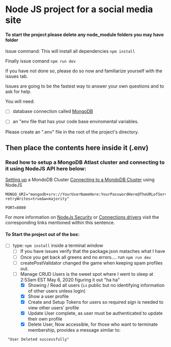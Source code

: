 # Node JS project for a social media site

#### To start the project please delete any node_module folders you may have folder

Issue command: This will install all dependencies 
`npm install`

Finally issue comand 
`npm run dev`

If you have not done so, please do so now and familiarize yourself with the issues tab.

Issues are going to be the fastest way to answer your own questions and to ask for help.  
 
 
You will need:  
- [ ] database connection called [MongoDB](https://www.mongodb.com/cloud/atlas) 
- [ ] an "env file that has your code base enviromental variables.  


Please create an ".env" file in the root of the project's directory.




## Then place the contents here inside it (.env)
### Read how to setup a MongoDB  Atlast cluster and connecting to it using NodeJS API here below:
[Setting up](https://docs.atlas.mongodb.com/tutorial/create-new-cluster/) a MondoDB Cluster
[Connecting to a MondoDB Cluster](https://docs.atlas.mongodb.com/driver-connection/) using NodeJS

```
MONGO_URI="mongodb+srv://YourUserNameHere:YourPasswordHere@TheURLofServer/test?retryWrites=true&w=majority"

PORT=8080
```

For more information on [NodeJs Security](https://docs.mongodb.com/manual/core/security-scram/) or [Connections drivers](https://docs.mongodb.com/drivers/node) visit the corresponding links mentioned within this sentence.


#### To Start the project out of the box:
- [ ] type: `npm install` inside a terminal window
    - [ ] If you have issues verify that the package.json mataches what I have
    - [ ] Once you get back all greens and no errors.... run `npm run dev`
    - [ ] createPostValidator changed the game when keeping spam profiles out.
    - [ ] Manage CRUD Users is the sweet spot where I went to sleep at 2:53am EST May 6, 2020 figuring it out "ha ha"
      - [x] Showing / Read all users  (`is` public but no identifying information of other users unless login)  
      - [x] Show a user profile
      - [x] Create and Setup Tokens for users so required sign is needed to view other users' profile
      - [x] Update User complete, as user must be authenticated to update their own profile
      - [x] Delete User, Now accessible, for those who want to terminate membership, provides a message similar to:
```
 "User Deleted successfully"
```


